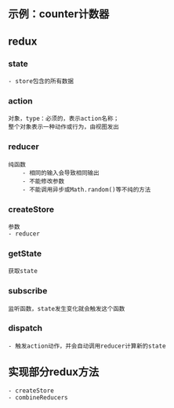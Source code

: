 ## 示例：counter计数器

## redux

### state
    - store包含的所有数据

### action
    对象，type：必须的，表示action名称；
    整个对象表示一种动作或行为，由视图发出

### reducer
    纯函数
        - 相同的输入会导致相同输出
        - 不能修改参数
        - 不能调用异步或Math.random()等不纯的方法

### createStore
    参数
    - reducer

### getState
    获取state

### subscribe
    监听函数，state发生变化就会触发这个函数

### dispatch
    - 触发action动作，并会自动调用reducer计算新的state


## 实现部分redux方法
    - createStore
    - combineReducers

